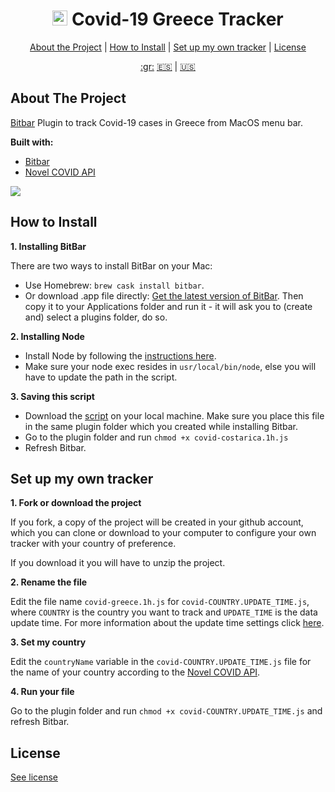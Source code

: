 <div align="center">

# <img src="https://raw.githubusercontent.com/bryandms/covid-19costaricatracker/master/media/icon.png" alt="Logo" height="24"> Covid-19 Greece Tracker

[About the Project](#about-the-project) | [How to Install](#how-to-install) | [Set up my own tracker](#set-up-my-own-tracker) | [License](#license)

[:gr:](README-GR.md) [:es:](README-ES.md) | [:us:](README.md)

</div>

## About The Project

[Bitbar](https://getbitbar.com/) Plugin to track Covid-19 cases in Greece from MacOS menu bar.

**Built with:**

- [Bitbar](https://getbitbar.com/)
- [Novel COVID API](https://github.com/NovelCOVID/API)

![](https://github.com/bryandms/covid-19costaricatracker/blob/master/media/fullscreenpreview.png?raw=true)

## How to Install

**1. Installing BitBar**

There are two ways to install BitBar on your Mac:

- Use Homebrew: `brew cask install bitbar`.
- Or download .app file directly: [Get the latest version of BitBar](https://github.com/matryer/bitbar/releases). Then copy it to your Applications folder and run it - it will ask you to (create and) select a plugins folder, do so.

**2. Installing Node**

- Install Node by following the [instructions here](https://nodejs.org/en/download/).
- Make sure your node exec resides in `usr/local/bin/node`, else you will have to update the path in the script.

**3. Saving this script**

- Download the [script](https://raw.githubusercontent.com/bryandms/covid-19costaricatracker/master/covid-costarica.1h.js) on your local machine. Make sure you place this file in the same plugin folder which you created while installing Bitbar.
- Go to the plugin folder and run `chmod +x covid-costarica.1h.js`
- Refresh Bitbar.

## Set up my own tracker

**1. Fork or download the project**

If you fork, a copy of the project will be created in your github account, which you can clone or download to your computer to configure your own tracker with your country of preference.

If you download it you will have to unzip the project.

**2. Rename the file**

Edit the file name `covid-greece.1h.js` for `covid-COUNTRY.UPDATE_TIME.js`, where `COUNTRY` is the country you want to track and `UPDATE_TIME` is the data update time. For more information about the update time settings click [here](https://github.com/matryer/bitbar#configure-the-refresh-time).

**3. Set my country**

Edit the `countryName` variable in the `covid-COUNTRY.UPDATE_TIME.js` file for the name of your country according to the [Novel COVID API](https://github.com/NovelCOVID/API).

**4. Run your file**

Go to the plugin folder and run `chmod +x covid-COUNTRY.UPDATE_TIME.js` and refresh Bitbar.

## License

[See license](https://github.com/bryandms/covid-19costaricatracker/blob/master/LICENSE)
